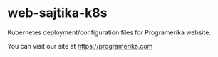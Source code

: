 # web-sajtika-k8s
Kubernetes deployment/configuration files for Programerika website.

You can visit our site at https://programerika.com